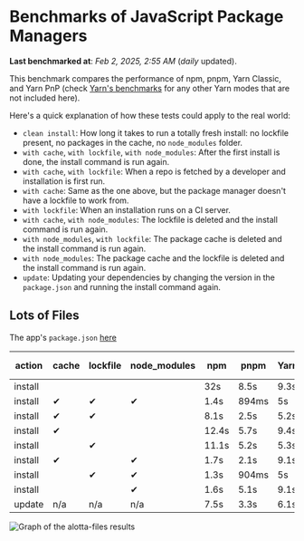 # Benchmarks of JavaScript Package Managers

**Last benchmarked at**: _Feb 2, 2025, 2:55 AM_ (_daily_ updated).

This benchmark compares the performance of npm, pnpm, Yarn Classic, and Yarn PnP (check [Yarn's benchmarks](https://yarnpkg.com/benchmarks) for any other Yarn modes that are not included here).

Here's a quick explanation of how these tests could apply to the real world:

- `clean install`: How long it takes to run a totally fresh install: no lockfile present, no packages in the cache, no `node_modules` folder.
- `with cache`, `with lockfile`, `with node_modules`: After the first install is done, the install command is run again.
- `with cache`, `with lockfile`: When a repo is fetched by a developer and installation is first run.
- `with cache`: Same as the one above, but the package manager doesn't have a lockfile to work from.
- `with lockfile`: When an installation runs on a CI server.
- `with cache`, `with node_modules`: The lockfile is deleted and the install command is run again.
- `with node_modules`, `with lockfile`: The package cache is deleted and the install command is run again.
- `with node_modules`: The package cache and the lockfile is deleted and the install command is run again.
- `update`: Updating your dependencies by changing the version in the `package.json` and running the install command again.

## Lots of Files

The app's `package.json` [here](https://github.com/pnpm/pnpm.io/blob/main/benchmarks/fixtures/alotta-files/package.json)

| action  | cache | lockfile | node_modules| npm | pnpm | Yarn | Yarn PnP |
| ---     | ---   | ---      | ---         | --- | ---  | ---  | ---      |
| install |       |          |             | 32s | 8.5s | 9.3s | 5.6s |
| install | ✔     | ✔        | ✔           | 1.4s | 894ms | 5s | n/a |
| install | ✔     | ✔        |             | 8.1s | 2.5s | 5.2s | 1.3s |
| install | ✔     |          |             | 12.4s | 5.7s | 9.4s | 5.1s |
| install |       | ✔        |             | 11.1s | 5.2s | 5.3s | 1.3s |
| install | ✔     |          | ✔           | 1.7s | 2.1s | 9.1s | n/a |
| install |       | ✔        | ✔           | 1.3s | 904ms | 5s | n/a |
| install |       |          | ✔           | 1.6s | 5.1s | 9.1s | n/a |
| update  | n/a | n/a | n/a | 7.5s | 3.3s | 6.1s | 5.1s |

<img alt="Graph of the alotta-files results" src="/img/benchmarks/alotta-files.svg" />